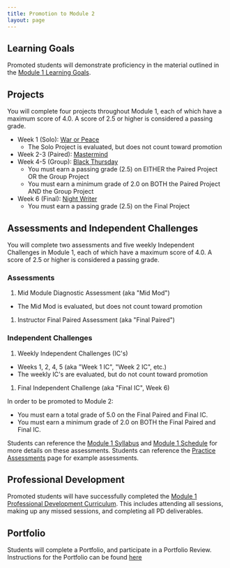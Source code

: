 ```yaml
---
title: Promotion to Module 2
layout: page
---
```


## Learning Goals

Promoted students will demonstrate proficiency in the material outlined in the [Module 1 Learning Goals](./learning_goals).

## Projects

You will complete four projects throughout Module 1, each of which have a maximum score of 4.0. A score of 2.5 or higher is considered a passing grade.

* Week 1 (Solo): [War or Peace](./projects/war_or_peace)
  * The Solo Project is evaluated, but does not count toward promotion
* Week 2-3 (Paired): [Mastermind](./projects/mastermind.markdown)
* Week 4-5 (Group): [Black Thursday](./projects/black_thursday)
  * You must earn a passing grade (2.5) on EITHER the Paired Project OR the Group Project
  * You must earn a minimum grade of 2.0 on BOTH the Paired Project AND the Group Project
* Week 6 (Final): [Night Writer](./projects/night_writer)
  * You must earn a passing grade (2.5) on the Final Project

## Assessments and Independent Challenges

You will complete two assessments and five weekly Independent Challenges in Module 1, each of which have a maximum score of 4.0. A score of 2.5 or higher is considered a passing grade.

### Assessments
1. Mid Module Diagnostic Assessment (aka "Mid Mod")
  * The Mid Mod is evaluated, but does not count toward promotion
1. Instructor Final Paired Assessment (aka "Final Paired")

### Independent Challenges
1. Weekly Independent Challenges (IC's)
  * Weeks 1, 2, 4, 5 (aka "Week 1 IC", "Week 2 IC", etc.)
  * The weekly IC's are evaluated, but do not count toward promotion
1. Final Independent Challenge (aka "Final IC", Week 6)

In order to be promoted to Module 2:
* You must earn a total grade of 5.0 on the Final Paired and Final IC.
* You must earn a minimum grade of 2.0 on BOTH the Final Paired and Final IC.

Students can reference the [Module 1 Syllabus](./syllabus) and [Module 1 Schedule](./schedule) for more details on these assessments. Students can reference the [Practice Assessments](./practice_assessments) page for example assessments.

## Professional Development

Promoted students will have successfully completed the [Module 1 Professional Development Curriculum](https://careerdev.turing.edu/module_one/). This includes attending all sessions, making up any missed sessions, and completing all PD deliverables.

## Portfolio

Students will complete a Portfolio, and participate in a Portfolio Review. Instructions for the Portfolio can be found [here](./portfolios)
